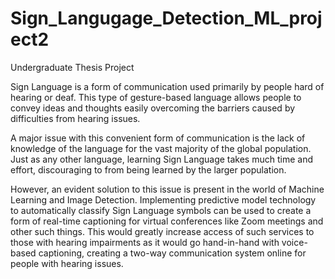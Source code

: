 # Sign_Langugage_Detection_ML_project2
Undergraduate Thesis Project 

Sign Language is a form of communication used primarily by people hard of hearing or deaf. This type of gesture-based language allows people to convey ideas and thoughts easily overcoming the barriers caused by difficulties from hearing issues.

A major issue with this convenient form of communication is the lack of knowledge of the language for the vast majority of the global population. Just as any other language, learning Sign Language takes much time and effort, discouraging to from being learned by the larger population.

However, an evident solution to this issue is present in the world of Machine Learning and Image Detection. Implementing predictive model technology to automatically classify Sign Language symbols can be used to create a form of real-time captioning for virtual conferences like Zoom meetings and other such things. This would greatly increase access of such services to those with hearing impairments as it would go hand-in-hand with voice-based captioning, creating a two-way communication system online for people with hearing issues.
